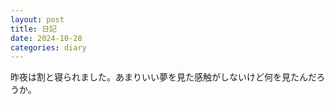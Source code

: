```yaml
---
layout: post
title: 日記
date: 2024-10-28
categories: diary
---
```

昨夜は割と寝られました。あまりいい夢を見た感触がしないけど何を見たんだろうか。
